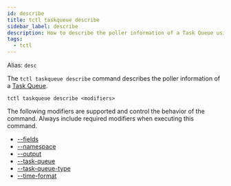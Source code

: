 ```yaml
---
id: describe
title: tctl taskqueue describe
sidebar_label: describe
description: How to describe the poller information of a Task Queue using tctl.
tags:
  - tctl
---
```


Alias: `desc`

The `tctl taskqueue describe` command describes the poller information of a [Task Queue](/concepts/what-is-a-task-queue).

`tctl taskqueue describe <modifiers>`

The following modifiers are supported and control the behavior of the command.
Always include required modifiers when executing this command.

- [--fields](/tctl/modifiers/fields)
- [--namespace](/tctl/modifiers/namespace)
- [--output](/tctl/modifiers/output)
- [--task-queue](/tctl/modifiers/task-queue)
- [--task-queue-type](/tctl/modifiers/task-queue-time)
- [--time-format](/tctl/modifiers/time-format)
